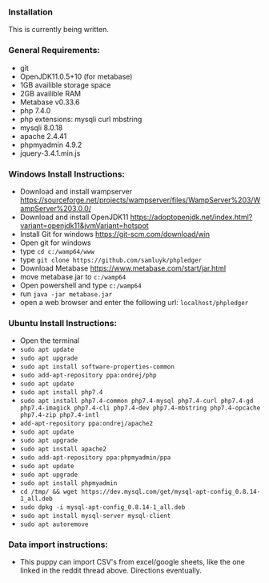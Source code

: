 ### Installation

This is currently being written.

### General Requirements:
- git
- OpenJDK11.0.5+10 (for metabase)
- 1GB availible storage space
- 2GB availible RAM
- Metabase v0.33.6
- php 7.4.0
- php extensions: mysqli curl mbstring
- mysqli 8.0.18
- apache 2.4.41
- phpmyadmin 4.9.2
- jquery-3.4.1.min.js

### Windows Install Instructions:
- Download and install wampserver https://sourceforge.net/projects/wampserver/files/WampServer%203/WampServer%203.0.0/
- Download and install OpenJDK11 https://adoptopenjdk.net/index.html?variant=openjdk11&jvmVariant=hotspot
- Install Git for windows https://git-scm.com/download/win
- Open git for windows
- type `cd c:/wamp64/www`
- type `git clone https://github.com/samluyk/phpledger`
- Download Metabase https://www.metabase.com/start/jar.html
- move metabase.jar to `c:/wamp64`
- Open powershell and type `c:/wamp64`
- run `java -jar metabase.jar`
- open a web browser and enter the following url: `localhost/phpledger`

### Ubuntu Install Instructions:
- Open the terminal
- `sudo apt update`
- `sudo apt upgrade`
- `sudo apt install software-properties-common`
- `sudo add-apt-repository ppa:ondrej/php`
- `sudo apt update`
- `sudo apt install php7.4`
- `sudo apt install php7.4-common php7.4-mysql php7.4-curl php7.4-gd php7.4-imagick php7.4-cli php7.4-dev php7.4-mbstring php7.4-opcache php7.4-zip php7.4-intl`
-  `add-apt-repository ppa:ondrej/apache2`
- `sudo apt update`
- `sudo apt upgrade`
- `sudo apt install apache2`
- `sudo add-apt-repository ppa:phpmyadmin/ppa`
- `sudo apt update`
- `sudo apt upgrade`
- `sudo apt install phpmyadmin`
- `cd /tmp/ && wget https://dev.mysql.com/get/mysql-apt-config_0.8.14-1_all.deb`
- `sudo dpkg -i mysql-apt-config_0.8.14-1_all.deb`
- `sudo apt install mysql-server mysql-client`
- `sudo apt autoremove`

### Data import instructions:
- This puppy can import CSV's from excel/google sheets, like the one linked in the reddit thread above. Directions eventually.
